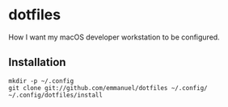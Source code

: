 # dotfiles

How I want my macOS developer workstation to be configured.

## Installation

```
mkdir -p ~/.config
git clone git://github.com/emmanuel/dotfiles ~/.config/
~/.config/dotfiles/install
```
